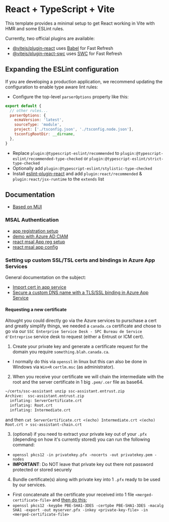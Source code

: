 # React + TypeScript + Vite

This template provides a minimal setup to get React working in Vite with HMR and some ESLint rules.

Currently, two official plugins are available:

- [@vitejs/plugin-react](https://github.com/vitejs/vite-plugin-react/blob/main/packages/plugin-react/README.md) uses [Babel](https://babeljs.io/) for Fast Refresh
- [@vitejs/plugin-react-swc](https://github.com/vitejs/vite-plugin-react-swc) uses [SWC](https://swc.rs/) for Fast Refresh

## Expanding the ESLint configuration

If you are developing a production application, we recommend updating the configuration to enable type aware lint rules:

- Configure the top-level `parserOptions` property like this:

```js
export default {
  // other rules...
  parserOptions: {
    ecmaVersion: 'latest',
    sourceType: 'module',
    project: ['./tsconfig.json', './tsconfig.node.json'],
    tsconfigRootDir: __dirname,
  },
}
```

- Replace `plugin:@typescript-eslint/recommended` to `plugin:@typescript-eslint/recommended-type-checked` or `plugin:@typescript-eslint/strict-type-checked`
- Optionally add `plugin:@typescript-eslint/stylistic-type-checked`
- Install [eslint-plugin-react](https://github.com/jsx-eslint/eslint-plugin-react) and add `plugin:react/recommended` & `plugin:react/jsx-runtime` to the `extends` list

## Documentation

- [Based on MUI](https://mui.com/material-ui/all-components/)

### MSAL Authentication

- [app registration setup](https://learn.microsoft.com/en-us/entra/identity-platform/scenario-spa-app-registration)
- [demo with Azure AD CIAM](https://learn.microsoft.com/en-us/samples/azure-samples/ms-identity-ciam-javascript-tutorial/ms-identity-ciam-javascript-tutorial-1-sign-in-react/)
- [react msal App reg setup](https://learn.microsoft.com/en-us/entra/identity-platform/tutorial-single-page-app-react-register-app)
- [react msal app config](https://learn.microsoft.com/en-us/entra/identity-platform/tutorial-single-page-app-react-prepare-spa?tabs=visual-studio)

### Setting up custom SSL/TSL certs and bindings in Azure App Services

General documentation on the subject: 

* [Import cert in app service](https://learn.microsoft.com/en-us/azure/app-service/configure-ssl-certificate?tabs=apex#import-an-app-service-certificate)
* [Secure a custom DNS name with a TLS/SSL binding in Azure App Service](https://learn.microsoft.com/en-us/azure/app-service/configure-ssl-certificate?tabs=apex#private-certificate-requirements)

#### Requesting a new certificate

Altought you could directly go via the Azure services to purschase a cert and greatly simplify things, we needed a `canada.ca` certificate
and chose to go via our `SSC Enterprise Service Desk - SPC Bureau de Service d'Entreprise` service desk to request (either a Entrust or ICM cert).

1. Create your private key and generate a certificate request for the domain you require `something.blah.canada.ca`. 
  * I normally do this via `openssl` in linux but this can also be done in Windows via `Win+R` `certlm.msc` (as administrator).
2. When you receive your certificate we will chain the intermediate with the root and the server certificate in 1 big `.pem/.cer` file as base64.

```bash
~/certs/ssc-assistant unzip ssc-assistant.entrust.zip
Archive:  ssc-assistant.entrust.zip
  inflating: ServerCertificate.crt
  inflating: Root.crt
  inflating: Intermediate.crt
```
and then `cat ServerCertificate.crt <(echo) Intermediate.crt <(echo) Root.crt > ssc-assistant-chain.crt`

3. (optional) if you need to extract your private key out of your `.pfx` (depending on how it's currently stored) you can run the following command:
  * `openssl pkcs12 -in privatekey.pfx -nocerts -out privatekey.pem -nodes`
  * **IMPORTANT**: Do NOT leave that private key out there not password protected or stored securely
4. Bundle certificate(s) along with private key into 1 `.pfx` ready to be used by our services.
 * First concatenate all the certificate your received into 1 file `<merged-certificate-file>` and [then do this](https://learn.microsoft.com/en-us/azure/app-service/configure-ssl-certificate?tabs=apex#export-merged-private-certificate-to-pfx);
 * `openssl pkcs12 -keypbe PBE-SHA1-3DES -certpbe PBE-SHA1-3DES -macalg SHA1 -export -out myserver.pfx -inkey <private-key-file> -in <merged-certificate-file>`

